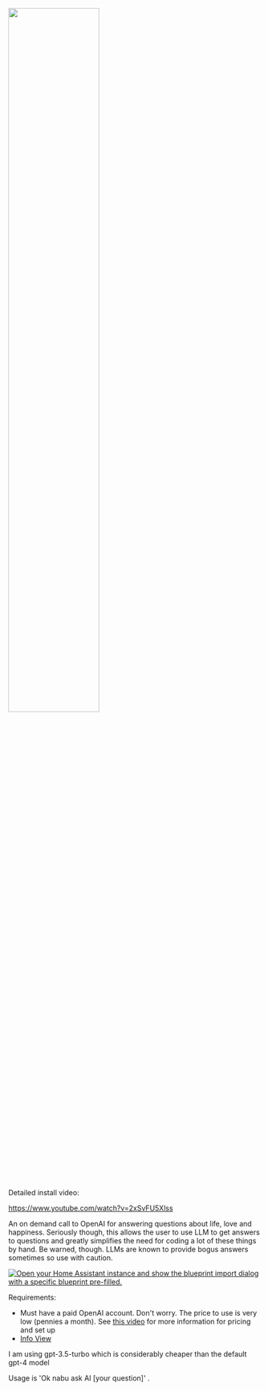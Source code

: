<a href="https://www.youtube.com/watch?v=2xSvFU5Xlss"><img src="https://img.youtube.com/vi/2xSvFU5Xlss/mqdefault.jpg" width="60%"></a>

Detailed install video:

https://www.youtube.com/watch?v=2xSvFU5Xlss

An on demand call to OpenAI for answering questions about life, love and happiness.  Seriously though, this allows the user to use LLM to get answers to questions and greatly simplifies the need for coding a lot of these things by hand.  Be warned, though.  LLMs are known to provide bogus answers sometimes so use with caution.

[![Open your Home Assistant instance and show the blueprint import dialog with a specific blueprint pre-filled.](https://my.home-assistant.io/badges/blueprint_import.svg)](https://my.home-assistant.io/redirect/blueprint_import/?blueprint_url=https%3A%2F%2Fraw.githubusercontent.com%2Fdinki%2FView-Assist%2Fmain%2FView+Assist+custom+sentences%2FAsk+AI%2Fblueprint-askai.yaml)

Requirements:
  * Must have a paid OpenAI account.  Don't worry.  The price to use is very low (pennies a month).  See [this video](https://www.youtube.com/watch?v=4D6bIDcVOWc) for more information for pricing and set up
  * [Info View](https://github.com/dinki/View-Assist/wiki/View-Assist-Custom-Views-Gallery#info)

I am using gpt-3.5-turbo which is considerably cheaper than the default gpt-4 model

Usage is 'Ok nabu ask AI [your question]' .
